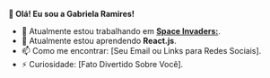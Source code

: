 **👋 Olá! Eu sou a Gabriela Ramires!**

- 🔭 Atualmente estou trabalhando em [**Space Invaders:**](https://serimar.epizy.com/).
- 🌱 Atualmente estou aprendendo **React.js**.
- 📫 Como me encontrar: [Seu Email ou Links para Redes Sociais].
- ⚡ Curiosidade: [Fato Divertido Sobre Você].
